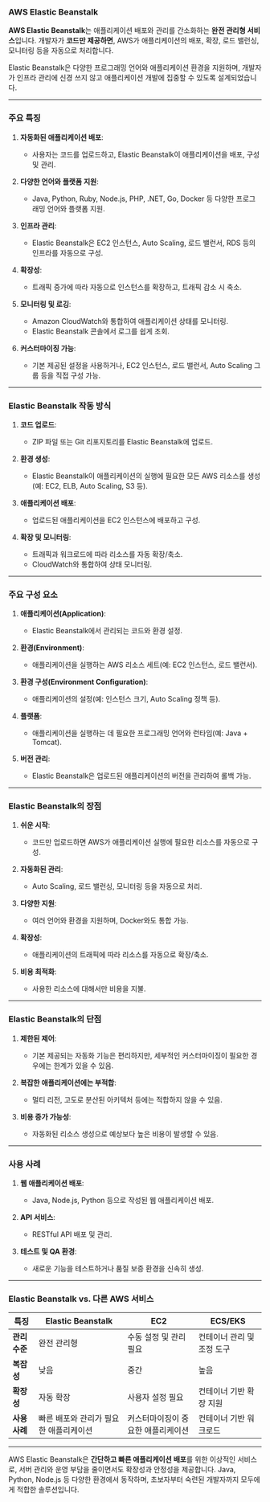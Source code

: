 
### AWS Elastic Beanstalk

**AWS Elastic Beanstalk**는 애플리케이션 배포와 관리를 간소화하는 **완전 관리형 서비스**입니다. 개발자가 **코드만 제공하면**, AWS가 애플리케이션의 배포, 확장, 로드 밸런싱, 모니터링 등을 자동으로 처리합니다.

Elastic Beanstalk은 다양한 프로그래밍 언어와 애플리케이션 환경을 지원하며, 개발자가 인프라 관리에 신경 쓰지 않고 애플리케이션 개발에 집중할 수 있도록 설계되었습니다.

---

### 주요 특징

1. **자동화된 애플리케이션 배포**:
    
    - 사용자는 코드를 업로드하고, Elastic Beanstalk이 애플리케이션을 배포, 구성 및 관리.
2. **다양한 언어와 플랫폼 지원**:
    
    - Java, Python, Ruby, Node.js, PHP, .NET, Go, Docker 등 다양한 프로그래밍 언어와 플랫폼 지원.
3. **인프라 관리**:
    
    - Elastic Beanstalk은 EC2 인스턴스, Auto Scaling, 로드 밸런서, RDS 등의 인프라를 자동으로 구성.
4. **확장성**:
    
    - 트래픽 증가에 따라 자동으로 인스턴스를 확장하고, 트래픽 감소 시 축소.
5. **모니터링 및 로깅**:
    
    - Amazon CloudWatch와 통합하여 애플리케이션 상태를 모니터링.
    - Elastic Beanstalk 콘솔에서 로그를 쉽게 조회.
6. **커스터마이징 가능**:
    
    - 기본 제공된 설정을 사용하거나, EC2 인스턴스, 로드 밸런서, Auto Scaling 그룹 등을 직접 구성 가능.

---

### Elastic Beanstalk 작동 방식

1. **코드 업로드**:
    
    - ZIP 파일 또는 Git 리포지토리를 Elastic Beanstalk에 업로드.
2. **환경 생성**:
    
    - Elastic Beanstalk이 애플리케이션의 실행에 필요한 모든 AWS 리소스를 생성(예: EC2, ELB, Auto Scaling, S3 등).
3. **애플리케이션 배포**:
    
    - 업로드된 애플리케이션을 EC2 인스턴스에 배포하고 구성.
4. **확장 및 모니터링**:
    
    - 트래픽과 워크로드에 따라 리소스를 자동 확장/축소.
    - CloudWatch와 통합하여 상태 모니터링.

---

### 주요 구성 요소

1. **애플리케이션(Application)**:
    
    - Elastic Beanstalk에서 관리되는 코드와 환경 설정.
2. **환경(Environment)**:
    
    - 애플리케이션을 실행하는 AWS 리소스 세트(예: EC2 인스턴스, 로드 밸런서).
3. **환경 구성(Environment Configuration)**:
    
    - 애플리케이션의 설정(예: 인스턴스 크기, Auto Scaling 정책 등).
4. **플랫폼**:
    
    - 애플리케이션을 실행하는 데 필요한 프로그래밍 언어와 런타임(예: Java + Tomcat).
5. **버전 관리**:
    
    - Elastic Beanstalk은 업로드된 애플리케이션의 버전을 관리하여 롤백 가능.

---

### Elastic Beanstalk의 장점

1. **쉬운 시작**:
    
    - 코드만 업로드하면 AWS가 애플리케이션 실행에 필요한 리소스를 자동으로 구성.
2. **자동화된 관리**:
    
    - Auto Scaling, 로드 밸런싱, 모니터링 등을 자동으로 처리.
3. **다양한 지원**:
    
    - 여러 언어와 환경을 지원하며, Docker와도 통합 가능.
4. **확장성**:
    
    - 애플리케이션의 트래픽에 따라 리소스를 자동으로 확장/축소.
5. **비용 최적화**:
    
    - 사용한 리소스에 대해서만 비용을 지불.

---

### Elastic Beanstalk의 단점

1. **제한된 제어**:
    
    - 기본 제공되는 자동화 기능은 편리하지만, 세부적인 커스터마이징이 필요한 경우에는 한계가 있을 수 있음.
2. **복잡한 애플리케이션에는 부적합**:
    
    - 멀티 리전, 고도로 분산된 아키텍처 등에는 적합하지 않을 수 있음.
3. **비용 증가 가능성**:
    
    - 자동화된 리소스 생성으로 예상보다 높은 비용이 발생할 수 있음.

---

### 사용 사례

1. **웹 애플리케이션 배포**:
    
    - Java, Node.js, Python 등으로 작성된 웹 애플리케이션 배포.
2. **API 서비스**:
    
    - RESTful API 배포 및 관리.
3. **테스트 및 QA 환경**:
    
    - 새로운 기능을 테스트하거나 품질 보증 환경을 신속히 생성.

---

### Elastic Beanstalk vs. 다른 AWS 서비스

|**특징**|**Elastic Beanstalk**|**EC2**|**ECS/EKS**|
|---|---|---|---|
|**관리 수준**|완전 관리형|수동 설정 및 관리 필요|컨테이너 관리 및 조정 도구|
|**복잡성**|낮음|중간|높음|
|**확장성**|자동 확장|사용자 설정 필요|컨테이너 기반 확장 지원|
|**사용 사례**|빠른 배포와 관리가 필요한 애플리케이션|커스터마이징이 중요한 애플리케이션|컨테이너 기반 워크로드|

---

AWS Elastic Beanstalk은 **간단하고 빠른 애플리케이션 배포**를 위한 이상적인 서비스로, 서버 관리와 운영 부담을 줄이면서도 확장성과 안정성을 제공합니다. Java, Python, Node.js 등 다양한 환경에서 동작하며, 초보자부터 숙련된 개발자까지 모두에게 적합한 솔루션입니다.
